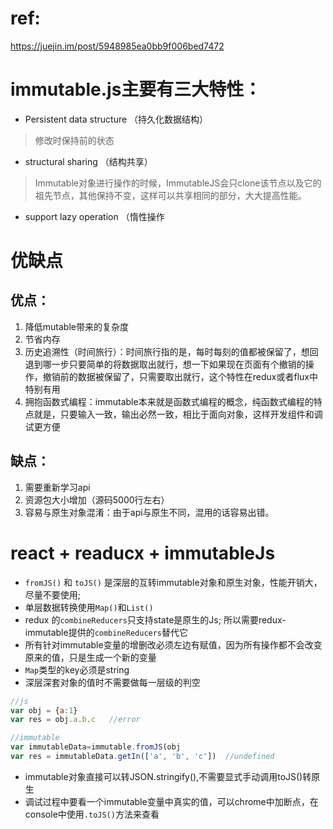 # ref:
https://juejin.im/post/5948985ea0bb9f006bed7472


# immutable.js主要有三大特性：
- Persistent data structure （持久化数据结构）
> 修改时保持前的状态
- structural sharing （结构共享）
> Immutable对象进行操作的时候，ImmutableJS会只clone该节点以及它的祖先节点，其他保持不变，这样可以共享相同的部分，大大提高性能。
- support lazy operation （惰性操作


# 优缺点
## 优点：

1. 降低mutable带来的复杂度
2. 节省内存
3. 历史追溯性（时间旅行）：时间旅行指的是，每时每刻的值都被保留了，想回退到哪一步只要简单的将数据取出就行，想一下如果现在页面有个撤销的操作，撤销前的数据被保留了，只需要取出就行，这个特性在redux或者flux中特别有用
4. 拥抱函数式编程：immutable本来就是函数式编程的概念，纯函数式编程的特点就是，只要输入一致，输出必然一致，相比于面向对象，这样开发组件和调试更方便

## 缺点：

1. 需要重新学习api
2. 资源包大小增加（源码5000行左右）
3. 容易与原生对象混淆：由于api与原生不同，混用的话容易出错。



# react + readucx + immutableJs
- `fromJS()` 和 `toJS()` 是深层的互转immutable对象和原生对象，性能开销大，尽量不要使用;
- 单层数据转换使用`Map()`和`List()`
- redux 的`combineReducers`只支持state是原生的Js; 所以需要redux-immutable提供的`combineReducers`替代它
- 所有针对immutable变量的增删改必须左边有赋值，因为所有操作都不会改变原来的值，只是生成一个新的变量
- `Map`类型的key必须是string
- 深层深套对象的值时不需要做每一层级的判空
```js
//js
var obj = {a:1}
var res = obj.a.b.c   //error

//immutable
var immutableData=immutable.fromJS(obj
var res = immutableData.getIn(['a', 'b', 'c'])  //undefined
```
- immutable对象直接可以转JSON.stringify(),不需要显式手动调用toJS()转原生
- 调试过程中要看一个immutable变量中真实的值，可以chrome中加断点，在console中使用`.toJS()`方法来查看
